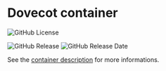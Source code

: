 # Dovecot container

![GitHub License](https://img.shields.io/github/license/anthochamp/container-dovecot?style=for-the-badge)

![GitHub Release](https://img.shields.io/github/v/release/anthochamp/container-dovecot?style=for-the-badge&color=457EC4)
![GitHub Release Date](https://img.shields.io/github/release-date/anthochamp/container-dovecot?style=for-the-badge&display_date=published_at&color=457EC4)

See the [container description](CONTAINER.md) for more informations.
